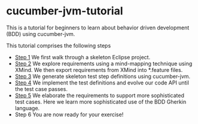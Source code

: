 cucumber-jvm-tutorial
=====================

This is a tutorial for beginners to learn about behavior driven development (BDD) using cucumber-jvm.

This tutorial comprises the following steps
* [Step 1](bdd-part-01-skeleton/blob/master/README.md) We first walk through a skeleton Eclipse project. 
* [Step 2](bdd-part-02-features/blob/master/README.md) We explore requirements using a mind-mapping technique using XMind. We then export requirements from XMind into *.feature files.
* [Step 3](bdd-part-03-test-skeleton/blob/master/README.md) We generate skeleton test step definitions using cucumber-jvm.
* [Step 4](bdd-part-04-test-code/blob/master/README.md) We implement the test definitions and evolve our code API until the test case passes.
* [Step 5](bdd-part-05-elaborate/blob/master/README.md) We elaborate the requirements to support more sophisticated test cases. Here we learn more sophisticated use of the BDD Gherkin language.
* Step 6 You are now ready for your exercise!

